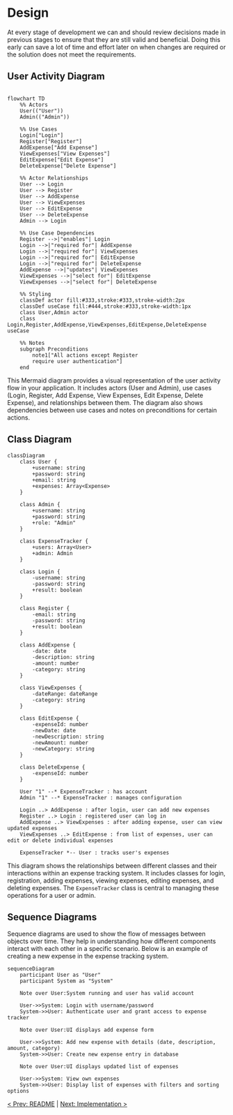 # Design

At every stage of development we can and should review decisions made in previous stages to ensure that they are still valid and beneficial. Doing this early can save a lot of time and effort later on when changes are required or the solution does not meet the requirements.


## User Activity Diagram
``` mermaid

flowchart TD
    %% Actors
    User(("User"))
    Admin(("Admin"))

    %% Use Cases
    Login["Login"]
    Register["Register"]
    AddExpense["Add Expense"]
    ViewExpenses["View Expenses"]
    EditExpense["Edit Expense"]
    DeleteExpense["Delete Expense"]

    %% Actor Relationships
    User --> Login
    User --> Register
    User --> AddExpense
    User --> ViewExpenses
    User --> EditExpense
    User --> DeleteExpense
    Admin --> Login

    %% Use Case Dependencies
    Register -->|"enables"| Login
    Login -->|"required for"| AddExpense
    Login -->|"required for"| ViewExpenses
    Login -->|"required for"| EditExpense
    Login -->|"required for"| DeleteExpense
    AddExpense -->|"updates"| ViewExpenses
    ViewExpenses -->|"select for"| EditExpense
    ViewExpenses -->|"select for"| DeleteExpense

    %% Styling
    classDef actor fill:#333,stroke:#333,stroke-width:2px
    classDef useCase fill:#444,stroke:#333,stroke-width:1px
    class User,Admin actor
    class Login,Register,AddExpense,ViewExpenses,EditExpense,DeleteExpense useCase

    %% Notes
    subgraph Preconditions
        note1["All actions except Register
        require user authentication"]
    end

```

This Mermaid diagram provides a visual representation of the user activity flow in your application. It includes actors (User and Admin), use cases (Login, Register, Add Expense, View Expenses, Edit Expense, Delete Expense), and relationships between them. The diagram also shows dependencies between use cases and notes on preconditions for certain actions.

## Class Diagram
```mermaid
classDiagram
    class User {
        +username: string
        +password: string
        +email: string
        +expenses: Array<Expense>
    }

    class Admin {
        +username: string
        +password: string
        +role: "Admin"
    }

    class ExpenseTracker {
        +users: Array<User>
        +admin: Admin
    }

    class Login {
        -username: string
        -password: string
        +result: boolean
    }

    class Register {
        -email: string
        -password: string
        +result: boolean
    }

    class AddExpense {
        -date: date
        -description: string
        -amount: number
        -category: string
    }

    class ViewExpenses {
        -dateRange: dateRange
        -category: string
    }

    class EditExpense {
        -expenseId: number
        -newDate: date
        -newDescription: string
        -newAmount: number
        -newCategory: string
    }

    class DeleteExpense {
        -expenseId: number
    }

    User "1" --* ExpenseTracker : has account
    Admin "1" --* ExpenseTracker : manages configuration

    Login ..> AddExpense : after login, user can add new expenses
    Register ..> Login : registered user can log in
    AddExpense ..> ViewExpenses : after adding expense, user can view updated expenses
    ViewExpenses ..> EditExpense : from list of expenses, user can edit or delete individual expenses

    ExpenseTracker *-- User : tracks user's expenses
```

This diagram shows the relationships between different classes and their interactions within an expense tracking system. It includes classes for login, registration, adding expenses, viewing expenses, editing expenses, and deleting expenses. The `ExpenseTracker` class is central to managing these operations for a user or admin.

## Sequence Diagrams
Sequence diagrams are used to show the flow of messages between objects over time. They help in understanding how different components interact with each other in a specific scenario. Below is an example of creating a new expense in the expense tracking system.

```mermaid
sequenceDiagram
    participant User as "User"
    participant System as "System"

    Note over User:System running and user has valid account

    User->>System: Login with username/password
    System->>User: Authenticate user and grant access to expense tracker

    Note over User:UI displays add expense form

    User->>System: Add new expense with details (date, description, amount, category)
    System->>User: Create new expense entry in database

    Note over User:UI displays updated list of expenses

    User->>System: View own expenses
    System->>User: Display list of expenses with filters and sorting options
```

[< Prev: README](./requirements_and_analysis.md) | [Next: Implementation >](./implementation.md)